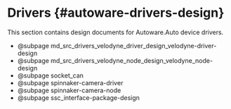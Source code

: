 Drivers {#autoware-drivers-design}
======

This section contains design documents for Autoware.Auto device drivers.

- @subpage md_src_drivers_velodyne_driver_design_velodyne-driver-design
- @subpage md_src_drivers_velodyne_node_design_velodyne_node-design
- @subpage socket_can
- @subpage spinnaker-camera-driver
- @subpage spinnaker-camera-node
- @subpage ssc_interface-package-design
